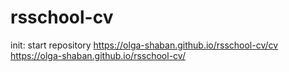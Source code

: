 # rsschool-cv
init: start repository
https://olga-shaban.github.io/rsschool-cv/cv
https://olga-shaban.github.io/rsschool-cv/
